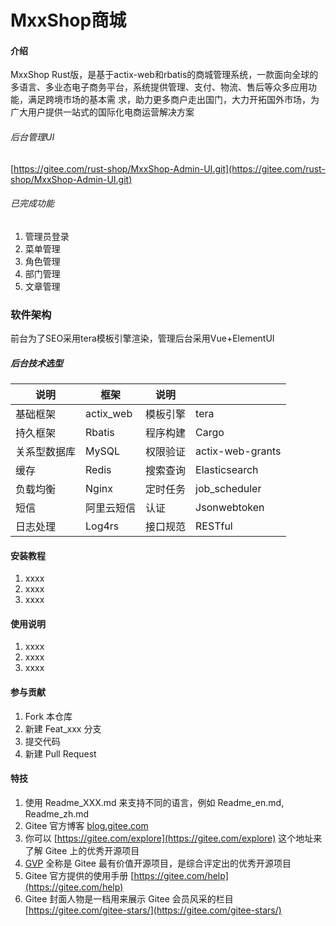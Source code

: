 # MxxShop商城

#### 介绍
MxxShop Rust版，是基于actix-web和rbatis的商城管理系统，一款面向全球的多语言、多业态电子商务平台，系统提供管理、支付、物流、售后等众多应用功能，满足跨境市场的基本需 求，助力更多商户走出国门，大力开拓国外市场，为广大用户提供一站式的国际化电商运营解决方案

###### 后台管理UI
[https://gitee.com/rust-shop/MxxShop-Admin-UI.git](https://gitee.com/rust-shop/MxxShop-Admin-UI.git) 

###### 已完成功能
1. 管理员登录
2. 菜单管理
3. 角色管理
4. 部门管理
5. 文章管理

### 软件架构
前台为了SEO采用tera模板引擎渲染，管理后台采用Vue+ElementUI

##### 后台技术选型

| 说明      | 框架        | 说明   |                  |
|---------|-----------|------|------------------|
| 基础框架    | actix_web | 模板引擎 | tera             |
| 持久框架    | Rbatis    | 程序构建 | Cargo            |
| 关系型数据库  | MySQL     | 权限验证 | actix-web-grants | 
| 缓存      | Redis     | 搜索查询 | Elasticsearch    |
| 负载均衡    | Nginx     | 定时任务 | job_scheduler    |
| 短信      | 阿里云短信     | 认证   | Jsonwebtoken     |
| 日志处理    | Log4rs    | 接口规范 | RESTful          |


#### 安装教程

1.  xxxx
2.  xxxx
3.  xxxx

#### 使用说明

1.  xxxx
2.  xxxx
3.  xxxx

#### 参与贡献

1.  Fork 本仓库
2.  新建 Feat_xxx 分支
3.  提交代码
4.  新建 Pull Request


#### 特技

1.  使用 Readme\_XXX.md 来支持不同的语言，例如 Readme\_en.md, Readme\_zh.md
2.  Gitee 官方博客 [blog.gitee.com](https://blog.gitee.com)
3.  你可以 [https://gitee.com/explore](https://gitee.com/explore) 这个地址来了解 Gitee 上的优秀开源项目
4.  [GVP](https://gitee.com/gvp) 全称是 Gitee 最有价值开源项目，是综合评定出的优秀开源项目
5.  Gitee 官方提供的使用手册 [https://gitee.com/help](https://gitee.com/help)
6.  Gitee 封面人物是一档用来展示 Gitee 会员风采的栏目 [https://gitee.com/gitee-stars/](https://gitee.com/gitee-stars/)
